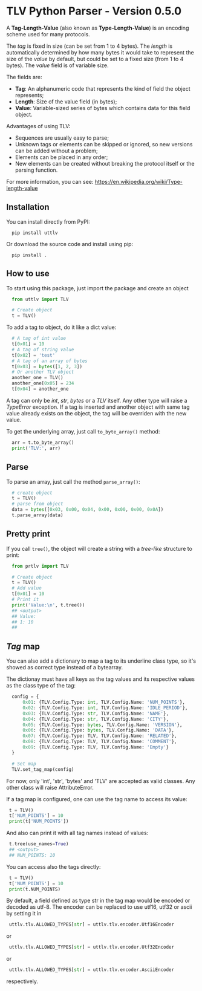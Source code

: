 # TLV Python Parser - Version 0.5.0

A **Tag-Length-Value** (also known as **Type-Length-Value**) is an encoding scheme used for many protocols.

The _tag_ is fixed in size (can be set from 1 to 4 bytes).
The _length_ is automatically determined by how many bytes it would take to represent the size of the _value_ by default, 
but could be set to a fixed size (from 1 to 4 bytes). The _value_ field is of variable size.

The fields are:

* __Tag__: An alphanumeric code that represents the kind of field the object represents;
* __Length__: Size of the value field (in bytes);
* __Value__: Variable-sized series of bytes which contains data for this field object.

Advantages of using TLV:

*  Sequences are usually easy to parse;
*  Unknown tags or elements can be skipped or ignored, so new versions can be added without a problem;
*  Elements can be placed in any order;
*  New elements can be created without breaking the protocol itself or the parsing function.

For more information, you can see: https://en.wikipedia.org/wiki/Type-length-value

## Installation

You can install directly from PyPI:

```
  pip install uttlv
```

Or download the source code and install using pip:
```
  pip install .
```

## How to use

To start using this package, just import the package and create an object

```python
  from uttlv import TLV

  # Create object
  t = TLV()
```

To add a tag to object, do it like a dict value:

```python
  # A tag of int value
  t[0x01] = 10
  # A tag of string value
  t[0x02] = 'test'
  # A tag of an array of bytes
  t[0x03] = bytes([1, 2, 3])
  # Or another TLV object
  another_one = TLV()
  another_one[0x05] = 234
  t[0x04] = another_one
```

A tag can only be _int_, _str_, _bytes_ or a _TLV_ itself. Any other type will raise a _TypeError_ exception.
If a tag is inserted and another object with same tag value already exists on the object, the tag will be overriden with the new value.

To get the underlying array, just call `to_byte_array()` method:

```python
  arr = t.to_byte_array()
  print('TLV:', arr)
```


## Parse

To parse an array, just call the method `parse_array()`:

```python
  # create object
  t = TLV()
  # parse from object
  data = bytes([0x03, 0x00, 0x04, 0x00, 0x00, 0x00, 0x0A])
  t.parse_array(data)
```


## Pretty print

If you call `tree()`, the object will create a string with a _tree-like_ structure to print:

```python
  from prtlv import TLV

  # Create object
  t = TLV()
  # Add value
  t[0x01] = 10
  # Print it
  print('Value:\n', t.tree())
  ## <output>
  ## Value: 
  ## 1: 10
  ##
```

## _Tag_ map

You can also add a dictionary to map a tag to its underline class type, so it's showed as correct type
instead of a bytearray.

The dictionay must have all keys as the tag values and its respective values as the class type of the 
tag:

```python
  config = {
      0x01: {TLV.Config.Type: int, TLV.Config.Name: 'NUM_POINTS'},
      0x02: {TLV.Config.Type: int, TLV.Config.Name: 'IDLE_PERIOD'},
      0x03: {TLV.Config.Type: str, TLV.Config.Name: 'NAME'},
      0x04: {TLV.Config.Type: str, TLV.Config.Name: 'CITY'},
      0x05: {TLV.Config.Type: bytes, TLV.Config.Name: 'VERSION'},
      0x06: {TLV.Config.Type: bytes, TLV.Config.Name: 'DATA'},
      0x07: {TLV.Config.Type: TLV, TLV.Config.Name: 'RELATED'},
      0x08: {TLV.Config.Type: TLV, TLV.Config.Name: 'COMMENT'},
      0x09: {TLV.Config.Type: TLV, TLV.Config.Name: 'Empty'}
  }

  # Set map
  TLV.set_tag_map(config)
```

For now, only 'int', 'str', 'bytes' and 'TLV' are accepted as valid classes. Any other class will raise
AttributeError.

If a tag map is configured, one can use the tag name to access its value:

```python
 t = TLV()
 t['NUM_POINTS'] = 10
 print(t['NUM_POINTS'])
```

And also can print it with all tag names instead of values:

```python
 t.tree(use_names=True)
 ## <output>
 ## NUM_POINTS: 10
```

You can access also the tags directly:

```python
 t = TLV()
 t['NUM_POINTS'] = 10
 print(t.NUM_POINTS)
```

By default, a field defined as type str in the tag map would be encoded or decoded as utf-8. The encoder can be replaced
to use utf16, utf32 or ascii by setting it in 

```python
 uttlv.tlv.ALLOWED_TYPES[str] = uttlv.tlv.encoder.Utf16Encoder
```
or 
```python
 uttlv.tlv.ALLOWED_TYPES[str] = uttlv.tlv.encoder.Utf32Encoder
```
or 
```python
 uttlv.tlv.ALLOWED_TYPES[str] = uttlv.tlv.encoder.AsciiEncoder
```
respectively.